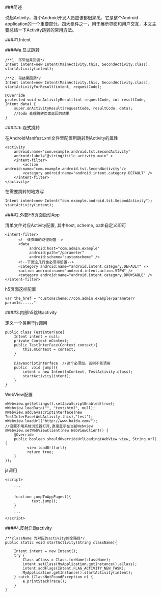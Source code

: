 ###简述

说起Activity，每个Android开发人员应该都很熟悉，它是整个Android application的一个重要部分。四大组件之一，用于展示界面和用户交互，本文主要总结一下Activity跳转的常用方法。

####1.Intent

#####a.显式跳转

	
	/**1. 不带结果回调*/
  	Intent intent=new Intent(MainActivity.this, SecondActivity.class); 
	startActivity(intent);

	/**2. 带结果回调*/
	Intent intent=new Intent(MainActivity.this, SecondActivity.class); 
	startActivityForResult(intent, requestCode);

	@Override
	protected void onActivityResult(int requestCode, int resultCode, Intent data) {
		super.onActivityResult(requestCode, resultCode, data);
		//todo 处理跳转页面返回的结果
	}


#####b.隐式跳转

在AndroidManifest.xml文件里配置所跳转到Activity的属性

	<activity
		android:name="com.example.android.tst.SecondActivity" 
		android:label="@string/title_activity_main" >
		<intent-filter>
			<action android:name="com.example.android.tst.SecondActivity"/>	
			<category android:name="android.intent.category.DEFAULT" />
		</intent-filter>
	</activity>

在需要跳转的地方写

	Intent intent=new Intent("com.example.android.tst.SecondActivity"); 
	startActivity(intent);

####2.外部H5页面启动App

清单文件对应Activity配置, 其中host, scheme, path自定义即可

	<intent-filter>
          <!--该页面的路径配置-->
          <data
               android:host="com.admin.example"
               android:path="/parameter"
               android:scheme="customscheme" />
          <!--下面这几行也必须得设置-->
          <category android:name="android.intent.category.DEFAULT" />
          <action android:name="android.intent.action.VIEW" />
          <category android:name="android.intent.category.BROWSABLE" />
    </intent-filter>

h5页面这样配置

	var the_href = "customscheme://com.admin.example/parameter?param1=......"

####3.内部h5跳转activity

定义一个类用于js调用

	public class TestInterFace{
        Intent intent = null;
        private Context mContext;
        public TestInterFace(Context context){
            this.mContext = context;
        }
 
        @JavascriptInterface  //这个必须加，否则不能调用
        public  void jump(){
            intent = new Intent(mContext, TestActivity.class);
            startActivity(intent);
        }
    }

WebView配置

	mWebview.getSettings().setJavaScriptEnabled(true); 
    mWebview.loadData("", "text/html", null);
    mWebview.addJavascriptInterface(new TestInterFace(WebActivity.this),"test");
    mWebview.loadUrl("http://www.baidu.com/");
    //设置不用系统浏览器打开,直接显示在当前Webview
    mWebview.setWebViewClient(new WebViewClient() {
        @Override
        public boolean shouldOverrideUrlLoading(WebView view, String url) {
              view.loadUrl(url);
              return true;
        }
    });

js调用
	
	<script>
		
        ```
		
		function jumpToAppPages(){
        		test.jump();
    	}

		```
	</script>




####4.反射启动activity

	/**className 为对应的activity的全路径*/
	public static void startActivity(String className){

        Intent intent = new Intent();
        try {
            Class aClass = Class.forName(className);
            intent.setClass(MyApplication.getInstance(),aClass);
            intent.addFlags(Intent.FLAG_ACTIVITY_NEW_TASK);
            MyApplication.getInstance().startActivity(intent);
        } catch (ClassNotFoundException e) {
            e.printStackTrace();
        }
    }


